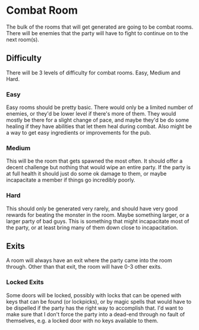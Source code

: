 # Combat Room
The bulk of the rooms that will get generated are going to be combat rooms. There will be enemies that the party will have to fight to continue on to the next room(s).

## Difficulty
There will be 3 levels of difficulty for combat rooms. Easy, Medium and Hard.

### Easy
Easy rooms should be pretty basic. There would only be a limited number of enemies, or they'd be lower level if there's more of them. They would mostly be there for a slight change of pace, and maybe they'd be do some healing if they have abilities that let them heal during combat. Also might be a way to get easy ingredients or improvements for the pub.

### Medium
This will be the room that gets spawned the most often. It should offer a decent challenge but nothing that would wipe an entire party. If the party is at full health it should just do some ok damage to them, or maybe incapacitate a member if things go incredibly poorly.

### Hard
This should only be generated very rarely, and should have very good rewards for beating the monster in the room. Maybe something larger, or a larger party of bad guys. This is something that might incapacitate most of the party, or at least bring many of them down close to incapacitation.

## Exits
A room will always have an exit where the party came into the room through. Other than that exit, the room will have 0-3 other exits.

### Locked Exits
Some doors will be locked, possibly with locks that can be opened with keys that can be found (or lockpicks), or by magic spells that would have to be dispelled if the party has the right way to accomplish that. I'd want to make sure that I don't force the party into a dead-end through no fault of themselves, e.g. a locked door with no keys available to them.
